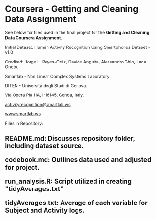 # Coursera - Getting and Cleaning Data Assignment 


See below for files used in the final project for the **Getting and Cleaning Data Coursera Assignment**. 

Initial Dataset: Human Activity Recognition Using Smartphones Dataset - v1.0

Credited: Jorge L. Reyes-Ortiz, Davide Anguita, Alessandro Ghio, Luca Oneto.

Smartlab - Non Linear Complex Systems Laboratory

DITEN - Università degli Studi di Genova.

Via Opera Pia 11A, I-16145, Genoa, Italy.

activityrecognition@smartlab.ws

www.smartlab.ws


Files in Repository:<h2>

**README.md**: Discusses repository folder, including dataset source.

**codebook.md**: Outlines data used and adjusted for project.

**run_analysis.R**: Script utilized in creating "tidyAverages.txt"

**tidyAverages.txt**: Average of each variable for Subject and Activity logs.

